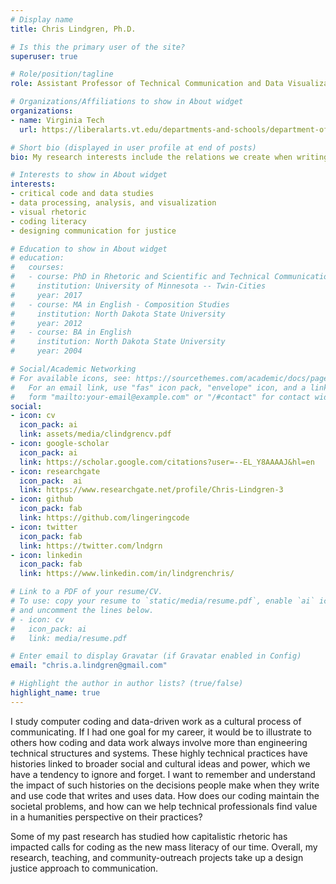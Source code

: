 ```yaml
---
# Display name
title: Chris Lindgren, Ph.D.

# Is this the primary user of the site?
superuser: true

# Role/position/tagline
role: Assistant Professor of Technical Communication and Data Visualization

# Organizations/Affiliations to show in About widget
organizations:
- name: Virginia Tech
  url: https://liberalarts.vt.edu/departments-and-schools/department-of-english/faculty/chris-aaron-lindgren.html

# Short bio (displayed in user profile at end of posts)
bio: My research interests include the relations we create when writing code and developing software.

# Interests to show in About widget
interests:
- critical code and data studies
- data processing, analysis, and visualization
- visual rhetoric
- coding literacy
- designing communication for justice

# Education to show in About widget
# education:
#   courses:
#   - course: PhD in Rhetoric and Scientific and Technical Communication
#     institution: University of Minnesota -- Twin-Cities
#     year: 2017
#   - course: MA in English - Composition Studies
#     institution: North Dakota State University
#     year: 2012
#   - course: BA in English
#     institution: North Dakota State University
#     year: 2004

# Social/Academic Networking
# For available icons, see: https://sourcethemes.com/academic/docs/page-builder/#icons
#   For an email link, use "fas" icon pack, "envelope" icon, and a link in the
#   form "mailto:your-email@example.com" or "/#contact" for contact widget.
social:
- icon: cv
  icon_pack: ai
  link: assets/media/clindgrencv.pdf
- icon: google-scholar
  icon_pack: ai
  link: https://scholar.google.com/citations?user=--EL_Y8AAAAJ&hl=en
- icon: researchgate
  icon_pack:  ai
  link: https://www.researchgate.net/profile/Chris-Lindgren-3
- icon: github
  icon_pack: fab
  link: https://github.com/lingeringcode
- icon: twitter
  icon_pack: fab
  link: https://twitter.com/lndgrn
- icon: linkedin
  icon_pack: fab
  link: https://www.linkedin.com/in/lindgrenchris/

# Link to a PDF of your resume/CV.
# To use: copy your resume to `static/media/resume.pdf`, enable `ai` icons in `params.toml`, 
# and uncomment the lines below.
# - icon: cv
#   icon_pack: ai
#   link: media/resume.pdf

# Enter email to display Gravatar (if Gravatar enabled in Config)
email: "chris.a.lindgren@gmail.com"

# Highlight the author in author lists? (true/false)
highlight_name: true
---
```


I study computer coding and data-driven work as a cultural process of communicating. If I had one goal for my career, it would be to illustrate to others how coding and data work always involve more than engineering technical structures and systems. These highly technical practices have histories linked to broader social and cultural ideas and power, which we have a tendency to ignore and forget. I want to remember and understand the impact of such histories on the decisions people make when they write and use code that writes and uses data. How does our coding maintain the societal problems, and how can we help technical professionals find value in a humanities perspective on their practices?

Some of my past research has studied how capitalistic rhetoric has impacted calls for coding as the new mass literacy of our time. Overall, my research, teaching, and community-outreach projects take up a design justice approach to communication.
